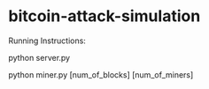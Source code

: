 # bitcoin-attack-simulation

Running Instructions:

python server.py

python miner.py [num_of_blocks] [num_of_miners]

